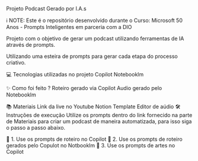Projeto Podcast Gerado por I.A.s

ℹ️ NOTE: Este é o repositório desenvolvido durante o Curso: Microsoft 50 Anos - Prompts Inteligentes em parceria com a DIO

Projeto com o objetivo de gerar um podcast utilizando ferramentas de IA através de prompts.

Utilizando uma esteira de prompts para gerar cada etapa do processo criativo.

💻 Tecnologias utilizadas no projeto
Copilot
Notebooklm

✨ Como foi feito ?
Roteiro gerado via Copilot
Audio gerado pelo Notebooklm

📚 Materiais
Link da live no Youtube
Notion Template
Editor de aúdio
🛠️ Instruções de execução
Utilize os prompts dentro do link fornecido na parte de Materiais para criar um podcast de maneira automatizada, para isso siga o passo a passo abaixo.

🤖 1. Use os prompts de roteiro no Copilot
🤖 2. Use os prompts de roteiro gerados pelo Copulot no Notbooklm
🤖 3. Use os prompts de artes no Copilot
